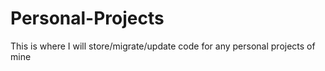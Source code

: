 # Personal-Projects
This is where I will store/migrate/update code for any personal projects of mine
